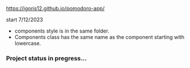 https://igoris12.github.io/pomodoro-app/

start 7/12/2023

* components style is in the same folder.
* Components class has the same name as the component starting with lowercase.
### Project status in pregress...
